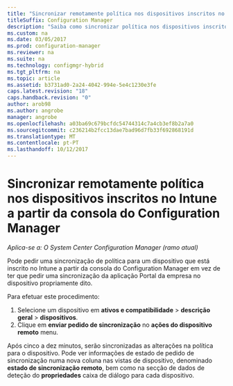 ```yaml
---
title: "Sincronizar remotamente política nos dispositivos inscritos no Intune"
titleSuffix: Configuration Manager
description: "Saiba como sincronizar política nos dispositivos inscritos no Intune a partir da consola do Configuration Manager"
ms.custom: na
ms.date: 03/05/2017
ms.prod: configuration-manager
ms.reviewer: na
ms.suite: na
ms.technology: configmgr-hybrid
ms.tgt_pltfrm: na
ms.topic: article
ms.assetid: b3731ad0-2a24-4042-994e-5e4c1230e3fe
caps.latest.revision: "18"
caps.handback.revision: "0"
author: arob98
ms.author: angrobe
manager: angrobe
ms.openlocfilehash: a03ba69c679bcfdc54744314c7a4cb3ef8b2a7a0
ms.sourcegitcommit: c236214b2fcc13dae7bad96d7fb33f692868191d
ms.translationtype: MT
ms.contentlocale: pt-PT
ms.lasthandoff: 10/12/2017
---
```

# <a name="remotely-synchronize-policy-on-intune-enrolled-devices-from-the-configuration-manager-console"></a>Sincronizar remotamente política nos dispositivos inscritos no Intune a partir da consola do Configuration Manager

*Aplica-se a: O System Center Configuration Manager (ramo atual)*


Pode pedir uma sincronização de política para um dispositivo que está inscrito no Intune a partir da consola do Configuration Manager em vez de ter que pedir uma sincronização da aplicação Portal da empresa no dispositivo propriamente dito. 

Para efetuar este procedimento:

1.  Selecione um dispositivo em **ativos e compatibilidade** > **descrição geral** > **dispositivos**.
2.  Clique em **enviar pedido de sincronização** no **ações do dispositivo remoto** menu.


Após cinco a dez minutos, serão sincronizadas as alterações na política para o dispositivo. Pode ver informações de estado de pedido de sincronização numa nova coluna nas vistas de dispositivo, denominado **estado de sincronização remoto**, bem como na secção de dados de deteção do **propriedades** caixa de diálogo para cada dispositivo.
